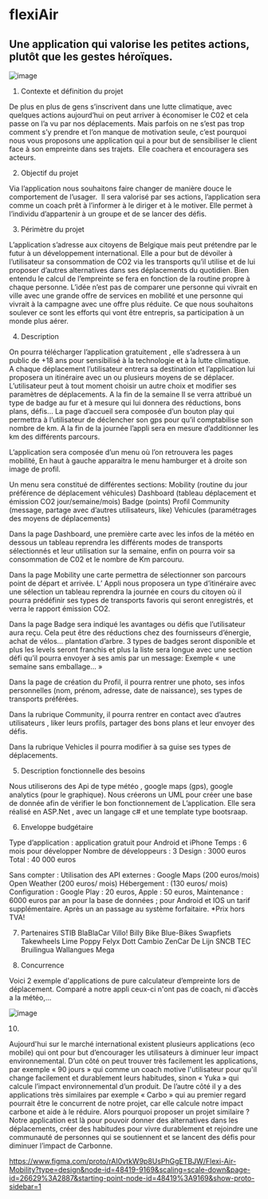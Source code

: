 # flexiAir

## Une application qui valorise les petites actions, plutôt que les gestes héroïques.

![image](https://github.com/paulinecoudert/flexiAir/assets/67103663/c9250000-8ee4-42eb-87b8-7919b38a20f2)


1. Contexte et définition du projet

De plus en plus de gens s’inscrivent dans une lutte climatique, avec quelques actions aujourd’hui on peut arriver à économiser le C02 et cela passe on l’a vu par nos déplacements. Mais parfois on ne s’est pas trop comment s’y prendre et l’on manque de motivation seule, c’est pourquoi nous vous proposons une application qui a pour but de sensibiliser le client face à son empreinte dans ses trajets.  Elle coachera et encouragera ses acteurs.

2. Objectif du projet 

Via l’application nous souhaitons faire changer de manière douce le comportement de l’usager.  Il sera valorisé par ses actions, l’application sera comme un coach prêt à l’informer à le diriger et à le motiver. Elle permet à l’individu d’appartenir à un groupe et de se lancer des défis.

3. Périmètre du projet 

L’application s’adresse aux citoyens de Belgique mais peut prétendre par le futur à un développement international. Elle a pour but de dévoiler à l’utilisateur sa consommation de CO2 via les transports qu’il utilise et de lui proposer d’autres alternatives dans ses déplacements du quotidien.
Bien entendu le calcul de l’empreinte se fera en fonction de la routine propre à chaque personne. L’idée n’est pas de comparer une personne qui vivrait en ville avec une grande offre de services en mobilité et une personne qui vivrait à la campagne avec une offre plus réduite. Ce que nous souhaitons soulever ce sont les efforts qui vont être entrepris, sa participation à un monde plus aérer.

4. Description

On pourra télécharger l’application gratuitement , elle s’adressera à un public de +18 ans pour sensibilisé à la technologie et à la lutte climatique.  
A chaque déplacement l’utilisateur entrera sa destination et l’application lui proposera un itinéraire avec un ou plusieurs moyens de se déplacer. L’utilisateur peut à tout moment choisir un autre choix et modifier ses paramètres de déplacements.
A la fin de la semaine Il se verra attribué un type de badge au fur et à mesure qui lui donnera des réductions, bons plans, défis…
La page d’accueil sera composée d’un bouton play qui permettra à l’utilisateur de déclencher son gps pour qu’il comptabilise son nombre de km. A la fin de la journée l’appli sera en mesure d’additionner les km des différents parcours.

L’application sera composée d’un menu où l’on retrouvera les pages mobilité, 
En haut à gauche apparaitra le menu hamburger et à droite son image de profil.

Un menu sera constitué de différentes sections:
Mobility (routine du jour préférence de déplacement véhicules)
Dashboard (tableau déplacement et émission CO2 jour/semaine/mois)
Badge (points)
Profil
Community (message, partage avec d’autres utilisateurs, like)
Vehicules (paramétrages des moyens de déplacements)

Dans la page Dashboard, une première carte avec les infos de la météo en dessous un tableau reprendra les différents modes de transports sélectionnés et leur utilisation sur la semaine, enfin on pourra voir sa consommation de C02 et le nombre de Km parcouru.

Dans la page Mobility une carte permettra de sélectionner son parcours point de départ et arrivée. L’ Appli nous proposera un type d’itinéraire avec une sélection 
un tableau reprendra la journée en cours du citoyen où il pourra prédéfinir ses types de transports favoris qui seront enregistrés, et verra le rapport émission CO2.

Dans la page Badge sera indiqué les avantages ou défis que l’utilisateur aura reçu. Cela peut être des réductions chez des fournisseurs d’énergie, achat de vélos… plantation d’arbre. 3 types de badges seront disponible et plus les levels seront franchis et plus la liste sera longue avec une section défi qu’il pourra envoyer à ses amis par un message: Exemple «  une semaine sans emballage… »

Dans la page de création du Profil, il pourra rentrer une photo, ses infos personnelles (nom, prénom, adresse, date de naissance), ses types de transports préférées.

Dans la rubrique Community, il pourra rentrer en contact avec d’autres utilisateurs , liker leurs profils, partager des bons plans et leur envoyer des défis.

Dans la rubrique Vehicles il pourra modifier à sa guise ses types de déplacements.


5. Description fonctionnelle des besoins

Nous utiliserons des Api de type météo , google maps (gps), google analytics (pour le graphique).
Nous créerons un UML  pour créer une base de donnée afin de vérifier le bon fonctionnement de 
L’application. Elle sera réalisé en ASP.Net , avec un langage c# et une template type bootsraap.

6. Enveloppe budgétaire

Type d’application : application gratuit pour Android et iPhone
Temps : 6 mois pour développer
Nombre de développeurs : 3
Design : 3000 euros
Total : 40 000 euros

Sans compter : 
Utilisation des API externes : 
Google Maps (200 euros/mois)
Open Weather (200 euros/ mois)
Hébergement : (130 euros/ mois)
Configuration :
Google Play : 20 euros,
Apple : 50 euros,
Maintenance : 6000 euros par an pour la base de données ; pour Android et IOS un tarif supplémentaire. Après un an passage au système forfaitaire. 
*Prix hors TVA!

7. Partenaires
STIB
BlaBlaCar
Villo!
Billy Bike
Blue-Bikes
Swapfiets
Takewheels
Lime
Poppy
Felyx
Dott
Cambio
ZenCar
De Lijn
SNCB
TEC
Bruilingua
Wallangues
Mega

8. Concurrence

Voici 2 exemple d'applications de pure calculateur d’empreinte lors de déplacement. Comparé a notre appli ceux-ci n'ont pas de coach, ni d’accès a la météo,...

![image](https://github.com/paulinecoudert/flexiAir/assets/67103663/9dec5b07-d857-4cc9-b2d9-240eb703be9d)


10. 
Aujourd'hui sur le marché international existent plusieurs applications (eco mobile) qui ont pour but d’encourager les utilisateurs  à diminuer leur impact environnemental.
D’un côté on peut trouver très facilement les applications, par exemple « 90 jours » qui comme un coach motive l'utilisateur pour qu'il change facilement et durablement leurs habitudes, sinon « Yuka » qui calcule l’impact environnemental d’un produit.
De l’autre côté il y a des applications très similaires par exemple « Carbo » qui au premier regard pourrait être le concurrent de notre projet, car elle calcule notre impact carbone et aide à le réduire. Alors pourquoi proposer un projet similaire ?
Notre application est là pour pouvoir donner des alternatives dans les déplacements, créer des habitudes pour vivre durablement et rejoindre une communauté de personnes qui se soutiennent et se lancent des défis pour diminuer l’impact de Carbonne.















https://www.figma.com/proto/rAI0vtkW9p8UsPhGgETBJW/Flexi-Air-Mobility?type=design&node-id=48419-9169&scaling=scale-down&page-id=26629%3A2887&starting-point-node-id=48419%3A9169&show-proto-sidebar=1
